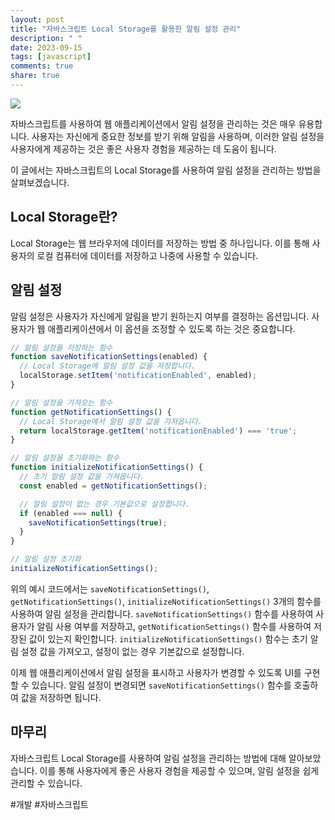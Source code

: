 ```yaml
---
layout: post
title: "자바스크립트 Local Storage를 활용한 알림 설정 관리"
description: " "
date: 2023-09-15
tags: [javascript]
comments: true
share: true
---
```


![](https://example.com/notifications.png)

자바스크립트를 사용하여 웹 애플리케이션에서 알림 설정을 관리하는 것은 매우 유용합니다. 사용자는 자신에게 중요한 정보를 받기 위해 알림을 사용하며, 이러한 알림 설정을 사용자에게 제공하는 것은 좋은 사용자 경험을 제공하는 데 도움이 됩니다.

이 글에서는 자바스크립트의 Local Storage를 사용하여 알림 설정을 관리하는 방법을 살펴보겠습니다.

## Local Storage란?

Local Storage는 웹 브라우저에 데이터를 저장하는 방법 중 하나입니다. 이를 통해 사용자의 로컬 컴퓨터에 데이터를 저장하고 나중에 사용할 수 있습니다. 

## 알림 설정

알림 설정은 사용자가 자신에게 알림을 받기 원하는지 여부를 결정하는 옵션입니다. 사용자가 웹 애플리케이션에서 이 옵션을 조정할 수 있도록 하는 것은 중요합니다.

```javascript
// 알림 설정을 저장하는 함수
function saveNotificationSettings(enabled) {
  // Local Storage에 알림 설정 값을 저장합니다.
  localStorage.setItem('notificationEnabled', enabled);
}

// 알림 설정을 가져오는 함수
function getNotificationSettings() {
  // Local Storage에서 알림 설정 값을 가져옵니다.
  return localStorage.getItem('notificationEnabled') === 'true';
}

// 알림 설정을 초기화하는 함수
function initializeNotificationSettings() {
  // 초기 알림 설정 값을 가져옵니다.
  const enabled = getNotificationSettings();

  // 알림 설정이 없는 경우 기본값으로 설정합니다.
  if (enabled === null) {
    saveNotificationSettings(true);
  }
}

// 알림 설정 초기화
initializeNotificationSettings();
```

위의 예시 코드에서는 `saveNotificationSettings()`, `getNotificationSettings()`, `initializeNotificationSettings()` 3개의 함수를 사용하여 알림 설정을 관리합니다. `saveNotificationSettings()` 함수를 사용하여 사용자가 알림 사용 여부를 저장하고, `getNotificationSettings()` 함수를 사용하여 저장된 값이 있는지 확인합니다. `initializeNotificationSettings()` 함수는 초기 알림 설정 값을 가져오고, 설정이 없는 경우 기본값으로 설정합니다.

이제 웹 애플리케이션에서 알림 설정을 표시하고 사용자가 변경할 수 있도록 UI를 구현할 수 있습니다. 알림 설정이 변경되면 `saveNotificationSettings()` 함수를 호출하여 값을 저장하면 됩니다.

## 마무리

자바스크립트 Local Storage를 사용하여 알림 설정을 관리하는 방법에 대해 알아보았습니다. 이를 통해 사용자에게 좋은 사용자 경험을 제공할 수 있으며, 알림 설정을 쉽게 관리할 수 있습니다.

#개발 #자바스크립트